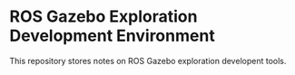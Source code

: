 # ROS Gazebo Exploration Development Environment

This repository stores notes on ROS Gazebo exploration developent tools.
